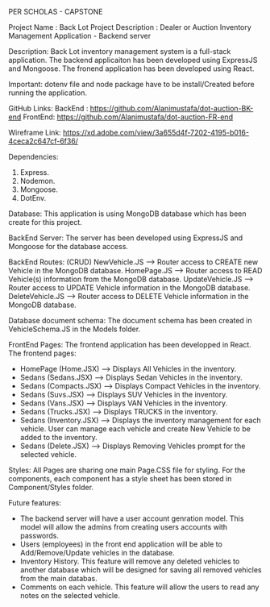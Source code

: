 
PER SCHOLAS - CAPSTONE

Project Name        : Back Lot
Project Description : Dealer or Auction Inventory Management Application - Backend server

Description: Back Lot inventory management system is a full-stack application. The backend applicaiton has been developed using ExpressJS and Mongoose. The fronend application has been developed using React. 

Important: dotenv file and node package have to be install/Created before running the application.

GitHub Links:
BackEnd : https://github.com/Alanimustafa/dot-auction-BK-end
FrontEnd: https://github.com/Alanimustafa/dot-auction-FR-end

Wireframe Link: 
https://xd.adobe.com/view/3a655d4f-7202-4195-b016-4ceca2c647cf-6f36/


Dependencies:
1. Express.
2. Nodemon.
3. Mongoose.
4. DotEnv.

Database: This application is using MongoDB database which has been create for this project. 

BackEnd Server:
The server has been developed using ExpressJS and Mongoose for the database access.

BackEnd Routes: (CRUD)
NewVehicle.JS --> Router access to CREATE new Vehicle in the MongoDB database.
HomePage.JS --> Router access to READ Vehicle(s) information from the MongoDB database.
UpdateVehicle.JS --> Router access to UPDATE Vehicle information in the MongoDB database.
DeleteVehicle.JS --> Router access to DELETE Vehicle information in the MongoDB database.

Database document schema:
The document schema has been created in VehicleSchema.JS in the Models folder.


FrontEnd Pages:
The frontend application has been developped in React. The frontend pages:
- HomePage (Home.JSX) --> Displays All Vehicles in the inventory.
- Sedans (Sedans.JSX) --> Displays Sedan Vehicles in the inventory.
- Sedans (Compacts.JSX) --> Displays Compact Vehicles in the inventory.
- Sedans (Suvs.JSX) --> Displays SUV Vehicles in the inventory.
- Sedans (Vans.JSX) --> Displays VAN Vehicles in the inventory.
- Sedans (Trucks.JSX) --> Displays TRUCKS in the inventory.
- Sedans (Inventory.JSX) --> Displays the inventory management for each vehicle. User can manage each vehicle and create New Vehicle to be added to the inventory.
- Sedans (Delete.JSX) --> Displays Removing Vehicles prompt for the selected vehicle.

Styles:
All Pages are sharing one main Page.CSS file for styling. For the components, each component has a style sheet has been stored in Component/Styles folder.


Future features:
- The backend server will have a user account genration model. This model will allow the admins from creating users accounts with passwords.
- Users (employees) in the front end application will be able to Add/Remove/Update vehicles in the database.
- Inventory History. This feature will remove any deleted vehicles to another database which will be designed for saving all removed vehicles from the main databas.
- Comments on each vehicle. This feature will allow the users to read any notes on the selected vehicle.
